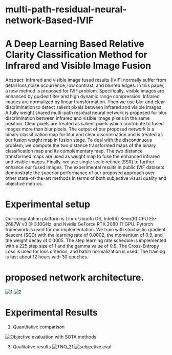 # multi-path-residual-neural-network-Based-IVIF
# A Deep Learning Based Relative Clarity Classification Method for Infrared and Visible Image Fusion
Abstract: Infrared and visible image fused results (IVIF) normally suffer from detail loss,noise occurrence, low contrast, and blurred edges. In this paper, a new method is proposed for IVIF problem. Specifically, visible images are enhanced by guided filter and high dynamic range compression. Infrared images are normalized by linear transformation. Then we use blur and clear discrimination to detect salient pixels between infrared and visible images. A fully weight shared multi-path residual neural network is proposed for blur discrimination between infrared and visible image pixels in the same position. Clear pixels are treated as salient pixels which contribute to fused images more than blur pixels. The output of our proposed network is a binary classification map for blur and clear discrimination and is treated as our fusion weight map in fusion stage. To deal with the discontinuous problem, we compute the two distance transformed maps of the binary classification map and its complementary map. The two distance transformed maps are used as weight map to fuse the enhanced infrared and visible images. Finally, we use single scale retinex (SSR) to further enhance our fused images. The experimental results in public IVIF datasets demonstrate the superior performance of our proposed approach over other state-of-the-art methods in terms of both subjective visual quality and objective metrics.

# Experimental setup
Our computation platform is Linux Ubuntu OS, Intel(R) Xeon(R) CPU E5-2687W v3 @ 3.10GHz, and Nvidia GeForce RTX 2080 TI GPU. Pytorch framework is used for our implementation. We train with stochastic gradient descent (SGD) with the learning rate of 0.0002, the momentum of 0.9, and the weight decay of 0.0005. The step learning rate schedule is implemented with a 225 step size of 1 and the gamma value of 0.9. The Cross-Entropy Loss is used for loss criterion, and batch normalization is used. The training is fast about 12 hours with 30 epoches.

# proposed network architecture.

![1](https://user-images.githubusercontent.com/57870274/212557583-352cf3ad-bcb6-478c-a3c2-c62f82220c2d.jpg)
![2](https://user-images.githubusercontent.com/57870274/212557591-6d2ec696-e5d0-4997-965a-62fc3a91576e.jpg)

# Experimental Results
1.  Quantitative comparison 

![Objective evaluation with SOTA methods](https://user-images.githubusercontent.com/57870274/212557885-c368721a-3ad2-4358-a593-0b5196f5ad95.JPG)


3.  Qualitative results
![TNO_21](https://user-images.githubusercontent.com/57870274/212557919-8c7ee4a6-c957-498d-9d96-c8322ea38f6d.jpg)
![subjective eval](https://user-images.githubusercontent.com/57870274/212557926-eb682baa-cf70-4bc5-a1c3-95ed62e65fa3.jpg)



